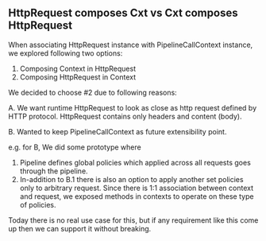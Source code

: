 ## HttpRequest composes Cxt vs Cxt composes HttpRequest


When associating HttpRequest instance with PipelineCallContext instance, we explored following two options:

1. Composing Context in HttpRequest
2. Composing HttpRequest in Context

We decided to choose #2 due to following reasons:

A. We want runtime HttpRequest to look as close as http request defined by HTTP protocol.
    HttpRequest contains only headers and content (body).

B. Wanted to keep PipelineCallContext as future extensibility point.
  
  e.g. for B, We did some prototype where 
  1. Pipeline defines global policies which applied across all requests goes through the pipeline. 
  2. In-addition to B.1 there is also an option to apply another set policies only to arbitrary request.
        Since there is 1:1 association between context and request, we exposed methods in contexts to operate on these type of policies.
        
  Today there is no real use case for this, but if any requirement like this come up then we can support it without breaking.
  
